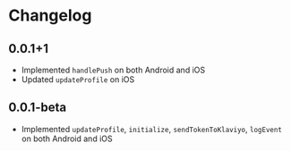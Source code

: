 # Changelog

## 0.0.1+1

* Implemented `handlePush` on both Android and iOS
* Updated `updateProfile` on iOS

## 0.0.1-beta

* Implemented `updateProfile`, `initialize`, `sendTokenToKlaviyo`, `logEvent` on both Android and iOS
